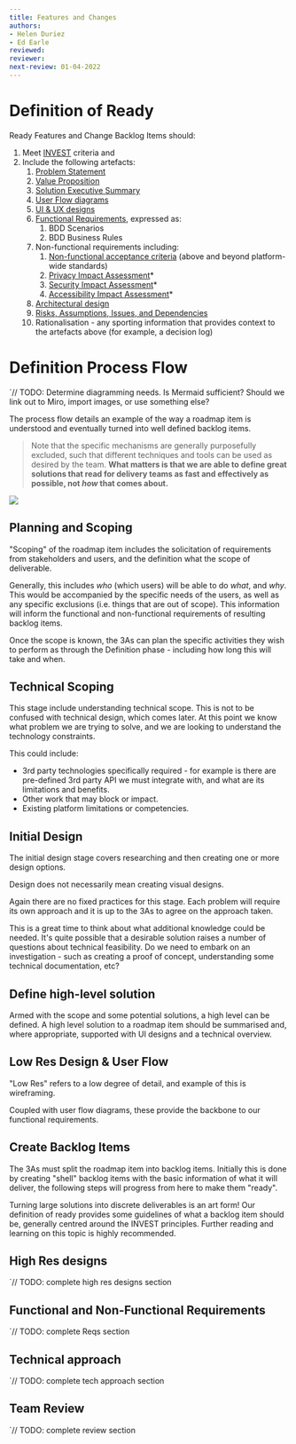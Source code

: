 ```yaml
---
title: Features and Changes
authors: 
- Helen Duriez
- Ed Earle
reviewed: 
reviewer:
next-review: 01-04-2022
---
```


# Definition of Ready 

Ready Features and Change Backlog Items should:

1. Meet [INVEST](https://www.agilealliance.org/glossary/invest/) criteria and 
1. Include the following artefacts:
    1. [Problem Statement](/4.-Backlog-Management/3-Amigos-&-Readying-Backlog-Items/Problem,-Value,-Solution-Statements)
    1. [Value Proposition](/4.-Backlog-Management/3-Amigos-&-Readying-Backlog-Items/Problem,-Value,-Solution-Statements)
    1. [Solution Executive Summary](/4.-Backlog-Management/3-Amigos-&-Readying-Backlog-Items/Problem,-Value,-Solution-Statements)
    1. [User Flow diagrams](/4.-Backlog-Management/3-Amigos-&-Readying-Backlog-Items/User-Flow-Diagrams)
    1. [UI & UX designs](/4.-Backlog-Management/3-Amigos-&-Readying-Backlog-Items/UI-&-UX-Designs)
    1. [Functional Requirements](/4.-Backlog-Management/3-Amigos-&-Readying-Backlog-Items/Functional-Requirements-with-BDD), expressed as:
        1. BDD Scenarios
        1. BDD Business Rules
    1. Non-functional requirements including:
        1. [Non-functional acceptance criteria](/4.-Backlog-Management/3-Amigos-&-Readying-Backlog-Items/Non%2DFunctional-Requirements) (above and beyond platform-wide standards)
        1. [Privacy Impact Assessment](/4.-Backlog-Management/3-Amigos-&-Readying-Backlog-Items/Privacy-Impact-Assessments)*
        1. [Security Impact Assessment](/4.-Backlog-Management/3-Amigos-&-Readying-Backlog-Items/Security-Impact-Assessment)*
        1. [Accessibility Impact Assessment](/4.-Backlog-Management/3-Amigos-&-Readying-Backlog-Items/Accessibility-Impact-Assessment)*
    1. [Architectural design]()
    1. [Risks, Assumptions, Issues, and Dependencies](/4.-Backlog-Management/3-Amigos-&-Readying-Backlog-Items/Risk,-Assumptions,-Issues,-&-Dependencies)
    1. Rationalisation - any sporting information that provides context to the artefacts above (for example, a decision log)





# Definition Process Flow
`// TODO:  Determine diagramming needs. Is Mermaid sufficient? Should we link out to Miro, import images, or use something else?

The process flow details an example of the way a roadmap item is understood and eventually turned into well defined backlog items. 

> Note that the specific mechanisms are generally purposefully excluded, such that different techniques and tools can be used as desired by the team. **What matters is that we are able to define great solutions that read for delivery teams as fast and effectively as possible, not _how_ that comes about.**

[![](https://mermaid.ink/img/eyJjb2RlIjoiZ3JhcGggTFI7XG5BW0NyZWF0ZSAzIEFtaWdvc10tLT5CW1BsYW5uaW5nIGFuZCBTY29waW5nXVxuc3ViZ3JhcGggXCJSb2FkbWFwIERlZmluaXRpb25cIlxuQi0tPkNbSW5pdGlhbCBEZXNpZ25dXG5CLS0-RFtUZWNobmljYWwgU2NvcGluZ11cbkQtLT5Fe1N1ZmZpY2llbnQgPGJyPiBLbm93bGVkZ2U_fVxuQy0tPkVcbkUtLT58WWVzfEZbRGVmaW5lIGhpZ2gtbGV2ZWwgPGJyPiBzb2x1dGlvbl1cbmVuZFxuRS0tPnxOb3xYKChDcmVhdGUgPGJyPiBLbm93bGVkZ2UgPGJyPiBBY3F1aXNpdGlvbiA8YnI-IEl0ZW0pKVxuWC0tPkVcbnN1YmdyYXBoIFwiQmFja2xvZyBEZWZpbml0aW9uXCJcbkYtLT5HW0xvdyBSZXMgRGVzaWduIDxicj4gJiBVc2VyIEZsb3ddXG5HLS0-SFtDcmVhdGUgQmFja2xvZyBJdGVtc11cbkgtLT5JW1RlY2huaWNhbCBhcHByb2FjaF1cbkgtLT5KW0hpZ2ggcmVzIGRlc2lnbnNdXG5ILS0-S1tGdW5jdGlvbmFsIDxicj4gYW5kIE5vbi1GdW5jdGlvbmFsIDxicj4gUmVxdWlyZW1lbnRzXVxuSS0tPkxbVGVhbSBSZXZpZXddXG5KLS0-TFxuSy0tPkxcbkwtLT5Ne1JlYWR5P31cbk0tLT58Tm98SFxuZW5kXG5NLS0-fFllc3xOKChBZGQgdG8gQmFja2xvZykpIiwibWVybWFpZCI6eyJ0aGVtZSI6ImRhcmsifSwidXBkYXRlRWRpdG9yIjp0cnVlLCJhdXRvU3luYyI6dHJ1ZSwidXBkYXRlRGlhZ3JhbSI6ZmFsc2V9)](https://mermaid.live/edit#eyJjb2RlIjoiZ3JhcGggTFI7XG5BW0NyZWF0ZSAzIEFtaWdvc10tLT5CW1BsYW5uaW5nIGFuZCBTY29waW5nXVxuc3ViZ3JhcGggXCJSb2FkbWFwIERlZmluaXRpb25cIlxuQi0tPkNbSW5pdGlhbCBEZXNpZ25dXG5CLS0-RFtUZWNobmljYWwgU2NvcGluZ11cbkQtLT5Fe1N1ZmZpY2llbnQgPGJyPiBLbm93bGVkZ2U_fVxuQy0tPkVcbkUtLT58WWVzfEZbRGVmaW5lIGhpZ2gtbGV2ZWwgPGJyPiBzb2x1dGlvbl1cbmVuZFxuRS0tPnxOb3xYKChDcmVhdGUgPGJyPiBLbm93bGVkZ2UgPGJyPiBBY3F1aXNpdGlvbiA8YnI-IEl0ZW0pKVxuWC0tPkVcbnN1YmdyYXBoIFwiQmFja2xvZyBEZWZpbml0aW9uXCJcbkYtLT5HW0xvdyBSZXMgRGVzaWduIDxicj4gJiBVc2VyIEZsb3ddXG5HLS0-SFtDcmVhdGUgQmFja2xvZyBJdGVtc11cbkgtLT5JW1RlY2huaWNhbCBhcHByb2FjaF1cbkgtLT5KW0hpZ2ggcmVzIGRlc2lnbnNdXG5ILS0-S1tGdW5jdGlvbmFsIDxicj4gYW5kIE5vbi1GdW5jdGlvbmFsIDxicj4gUmVxdWlyZW1lbnRzXVxuSS0tPkxbVGVhbSBSZXZpZXddXG5KLS0-TFxuSy0tPkxcbkwtLT5Ne1JlYWR5P31cbk0tLT58Tm98SFxuZW5kXG5NLS0-fFllc3xOKChBZGQgdG8gQmFja2xvZykpIiwibWVybWFpZCI6IntcbiAgXCJ0aGVtZVwiOiBcImRhcmtcIlxufSIsInVwZGF0ZUVkaXRvciI6dHJ1ZSwiYXV0b1N5bmMiOnRydWUsInVwZGF0ZURpYWdyYW0iOmZhbHNlfQ)



## Planning and Scoping
"Scoping" of the roadmap item includes the solicitation of requirements from stakeholders and users, and the definition what the scope of deliverable. 

Generally, this includes _who_ (which users) will be able to do _what_, and _why_. This would be accompanied by the specific needs of the users, as well as any specific exclusions (i.e. things that are out of scope). This information will inform the functional and non-functional requirements of resulting backlog items.

Once the scope is known, the 3As can plan the specific activities they wish to perform as through the Definition phase - including how long this will take and when.

## Technical Scoping
This stage include understanding technical scope. This is not to be confused with technical design, which comes later. At this point we know what problem we are trying to solve, and we are looking to understand the technology constraints. 

This could include:
- 3rd party technologies specifically required - for example is there are pre-defined 3rd party API we must integrate with, and what are its limitations and benefits.
- Other work that may block or impact.
- Existing platform limitations or competencies.

## Initial Design
The initial design stage covers researching and then creating one or more design options. 

Design does not necessarily mean creating visual designs.

Again there are no fixed practices for this stage. Each problem will require its own approach and it is up to the 3As to agree on the approach taken.

This is a great time to think about what additional knowledge could be needed. It's quite possible that a desirable solution raises a number of questions about technical feasibility. Do we need to embark on an investigation - such as creating a proof of concept, understanding some technical documentation, etc?

## Define high-level solution
Armed with the scope and some potential solutions, a high level can be defined. A high level solution to a roadmap item should be summarised and, where appropriate, supported with UI designs and a technical overview.

## Low Res Design & User Flow
"Low Res" refers to a low degree of detail, and example of this is wireframing.

Coupled with user flow diagrams, these provide the backbone to our functional requirements.

## Create Backlog Items
The 3As must split the roadmap item into backlog items. Initially this is done by creating "shell" backlog items with the basic information of what it will deliver, the following steps will progress from here to make them "ready".

Turning large solutions into discrete deliverables is an art form! Our definition of ready provides some guidelines of what a backlog item should be, generally centred around the INVEST principles. Further reading and learning on this topic is highly recommended. 

## High Res designs
`// TODO:  complete high res designs section

## Functional and Non-Functional Requirements
`// TODO:  complete Reqs section

## Technical approach
`// TODO:  complete tech approach section

## Team Review
`// TODO:  complete review section